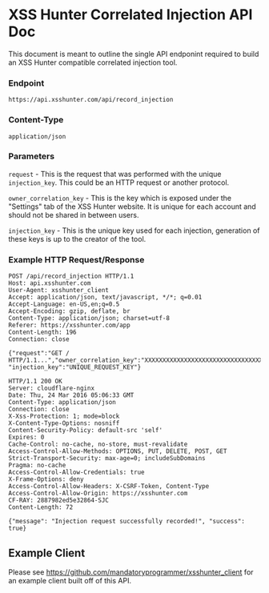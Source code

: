 # XSS Hunter Correlated Injection API Doc
This document is meant to outline the single API endponint required to build an XSS Hunter compatible correlated injection tool.

### Endpoint
`https://api.xsshunter.com/api/record_injection`
### Content-Type
`application/json`
### Parameters
`request` - This is the request that was performed with the unique `injection_key`. This could be an HTTP request or another protocol.

`owner_correlation_key` - This is the key which is exposed under the "Settings" tab of the XSS Hunter website. It is unique for each account and should not be shared in between users.

`injection_key` - This is the unique key used for each injection, generation of these keys is up to the creator of the tool.

### Example HTTP Request/Response
```http
POST /api/record_injection HTTP/1.1
Host: api.xsshunter.com
User-Agent: xsshunter_client
Accept: application/json, text/javascript, */*; q=0.01
Accept-Language: en-US,en;q=0.5
Accept-Encoding: gzip, deflate, br
Content-Type: application/json; charset=utf-8
Referer: https://xsshunter.com/app
Content-Length: 196
Connection: close

{"request":"GET / HTTP/1.1...","owner_correlation_key":"XXXXXXXXXXXXXXXXXXXXXXXXXXXXXXXXXXXXXXXXXXXXXXXXXXXXXXXXXXXXXXXXXXXXXXXXXXXXXXXXXXXXXXXXXXXXXXXXXXXX", "injection_key":"UNIQUE_REQUEST_KEY"}
```
```http
HTTP/1.1 200 OK
Server: cloudflare-nginx
Date: Thu, 24 Mar 2016 05:06:33 GMT
Content-Type: application/json
Connection: close
X-Xss-Protection: 1; mode=block
X-Content-Type-Options: nosniff
Content-Security-Policy: default-src 'self'
Expires: 0
Cache-Control: no-cache, no-store, must-revalidate
Access-Control-Allow-Methods: OPTIONS, PUT, DELETE, POST, GET
Strict-Transport-Security: max-age=0; includeSubDomains
Pragma: no-cache
Access-Control-Allow-Credentials: true
X-Frame-Options: deny
Access-Control-Allow-Headers: X-CSRF-Token, Content-Type
Access-Control-Allow-Origin: https://xsshunter.com
CF-RAY: 2887982ed5e32864-SJC
Content-Length: 72

{"message": "Injection request successfully recorded!", "success": true}
```

## Example Client
Please see https://github.com/mandatoryprogrammer/xsshunter_client for an example client built off of this API.
